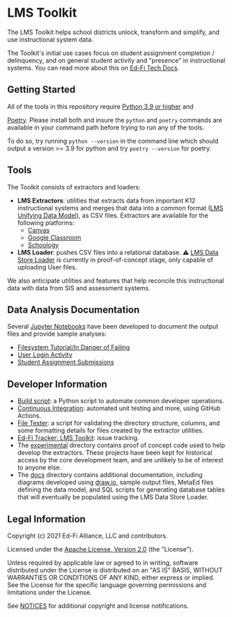 # LMS Toolkit

The LMS Toolkit helps school districts unlock, transform and simplify, and use
instructional system data.

The Toolkit's initial use cases focus on student assignment completion /
delinquency, and on general student activity and "presence" in instructional
systems. You can read more about this on [Ed-Fi Tech
Docs](https://techdocs.ed-fi.org/display/EDFITOOLS/LMS+Toolkit).

## Getting Started

All of the tools in this repository require [Python
3.9 or higher](https://www.python.org/downloads/) and

[Poetry](https://python-poetry.org/docs/). Please install both and insure the
`python` and `poetry` commands are available in your command path before trying
to run any of the tools.

To do so, try running `python --version` in the command line which should output a version >= 3.9 for python and try `poetry --version` for poetry.

## Tools

The Toolkit consists of extractors and loaders:

* **LMS Extractors**: utilities that extracts data from important K12 instructional
  systems and merges that data into a common format ([LMS Unifying Data
  Model](https://techdocs.ed-fi.org/display/EDFITOOLS/LMS+Unifying+Data+Model)),
  as CSV files. Extractors are available for the following platforms:
  * [Canvas](src/canvas-extractor)
  * [Google Classroom](src/google-classroom-extractor)
  * [Schoology](src/schoology-extractor)
* **LMS Loader**: pushes CSV files into a relational database. :warning:
    [LMS Data Store Loader](src/lms-ds-loader) is currently in proof-of-concept stage,
    only capable of uploading User files.

We also anticipate utilities and features that help reconcile this instructional
data with data from SIS and assessment systems.

## Data Analysis Documentation

Several [Jupyter Notebooks](src/notebooks/readme.md) have been developed to
document the output files and provide sample analyses:

* [Filesystem Tutorial/In Danger of
  Failing](src/notebooks/filesystem-tutorial.ipynb)
* [User Login Activity](src/notebooks/student_logins.ipynb)
* [Student Assignment Submissions](src/notebooks/student_submissions.ipynb)

## Developer Information

* [Build script](docs/build.md): a Python script to automate common developer
  operations.
* [Continuous Integration](https://github.com/Ed-Fi-Exchange-OSS/LMS-Toolkit/actions/): automated unit testing and more, using
  GitHub Actions.
* [File Tester](utils/file-tester): a script for validating the directory
  structure, columns, and some formatting details for files created by the
  extractor utilities.
* [Ed-Fi Tracker: LMS Toolkit](https://tracker.ed-fi.org/browse/LMS): issue tracking.
* The [experimental](experimental) directory contains proof of concept code used
  to help develop the extractors. These projects have been kept for historical
  access by the core development team, and are unlikely to be of interest to
  anyone else.
* The [docs](docs) directory contains additional documentation, including
  diagrams developed using [draw.io](https://draw.io), sample output files,
  MetaEd files defining the data model, and SQL scripts for generating database
  tables that will eventually be populated using the LMS Data Store Loader.

## Legal Information

Copyright (c) 2021 Ed-Fi Alliance, LLC and contributors.

Licensed under the [Apache License, Version 2.0](LICENSE) (the "License").

Unless required by applicable law or agreed to in writing, software distributed
under the License is distributed on an "AS IS" BASIS, WITHOUT WARRANTIES OR
CONDITIONS OF ANY KIND, either express or implied. See the License for the
specific language governing permissions and limitations under the License.

See [NOTICES](NOTICES.md) for additional copyright and license notifications.
